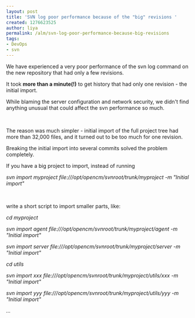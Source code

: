 ```yaml
---
layout: post
title: 'SVN log poor performance because of the "big" revisions '
created: 1276623525
author: liya
permalink: /alm/svn-log-poor-performance-because-big-revisions
tags:
- DevOps
- svn
---
```

<p>We have experienced a very poor performance of the svn log command on the new repository that had only a few revisions.</p>
<p>It took <strong>more than a minute</strong><strong>(!)</strong> to get history that had only one revision - the initial import.</p>
<p>While blaming the server configuration and network security, we didn't find anything unusual that could affect the svn performance so much.</p>
<p>&nbsp;</p>
<p>The reason was much simpler - initial import of the full project tree had more than 32,000 files, and it turned out to be too much for one revision.</p>
<p>Breaking the initial import into several commits solved the problem completely.</p>
<p>If you have a big project to import, instead of running</p>
<p><em>svn import myproject  file:///opt/opencm/svnroot/trunk/myproject -m &quot;Initial import&quot; <br />
</em></p>
<p>&nbsp;</p>
<p>write a short script to import smaller parts, like:</p>
<p><em>cd myproject</em></p>
<p><em>svn import agent file:///opt/opencm/svnroot/trunk/myproject/agent -m  &quot;Initial import&quot; <br />
</em></p>
<p><em>svn import server file:///opt/opencm/svnroot/trunk/myproject/server  -m  &quot;Initial import&quot; <br />
</em></p>
<p><em>cd utils</em></p>
<p><em>svn import xxx file:///opt/opencm/svnroot/trunk/myproject/utils/xxx  -m  &quot;Initial import&quot; <br />
</em></p>
<p><em>svn import yyy file:///opt/opencm/svnroot/trunk/myproject/utils/yyy   -m  &quot;Initial import&quot; <br />
</em></p>
<p><em>...</em></p>
<p>&nbsp;</p>
<p>&nbsp;</p>
<p>&nbsp;</p>
<p>&nbsp;</p>
<p>&nbsp;</p>
